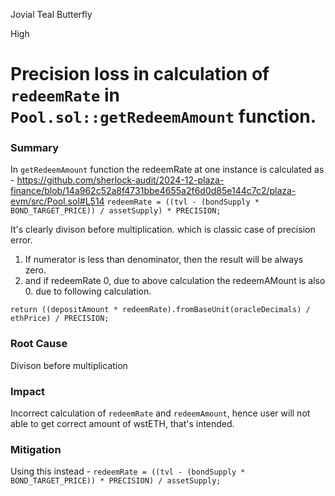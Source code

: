 Jovial Teal Butterfly

High

# Precision loss in calculation of `redeemRate` in `Pool.sol::getRedeemAmount` function.

### Summary
In `getRedeemAmount` function the redeemRate at one instance is calculated as -
https://github.com/sherlock-audit/2024-12-plaza-finance/blob/14a962c52a8f4731bbe4655a2f6d0d85e144c7c2/plaza-evm/src/Pool.sol#L514
`redeemRate = ((tvl - (bondSupply * BOND_TARGET_PRICE)) / assetSupply) * PRECISION;`

It's clearly divison before multiplication. which is classic case of precision error.

1. If numerator is less than denominator, then the result will be always zero.
2. and if redeemRate 0, due to above calculation the redeemAMount is also 0. due to following calculation.

`return ((depositAmount * redeemRate).fromBaseUnit(oracleDecimals) / ethPrice) / PRECISION;`

### Root Cause
Divison before multiplication

### Impact
Incorrect calculation of `redeemRate` and `redeemAmount`, hence user will not able to get correct amount of wstETH, that's intended.

### Mitigation

Using this instead -
`redeemRate = ((tvl - (bondSupply * BOND_TARGET_PRICE)) * PRECISION) / assetSupply;`